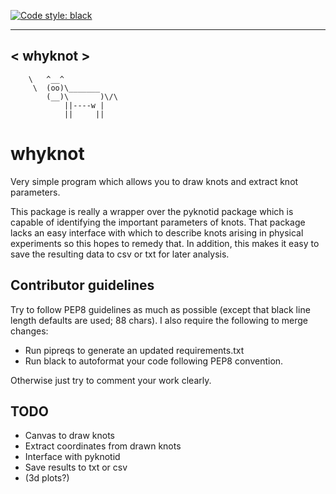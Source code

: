 [![Code style: black](https://img.shields.io/badge/code%20style-black-000000.svg)](https://github.com/ambv/black)

 _________
< whyknot >
 ---------
        \   ^__^
         \  (oo)\_______
            (__)\       )\/\
                ||----w |
                ||     ||

# whyknot
Very simple program which allows you to draw knots and extract knot parameters.

This package is really a wrapper over the pyknotid package which is capable of
identifying the important parameters of knots. That package lacks an easy interface with
which to describe knots arising in physical experiments so this hopes to remedy that. In
addition, this makes it easy to save the resulting data to csv or txt for later
analysis.

## Contributor guidelines

Try to follow PEP8 guidelines as much as possible (except that black line length
defaults are used; 88 chars). I also require the following to merge changes:

* Run pipreqs to generate an updated requirements.txt
* Run black to autoformat your code following PEP8 convention.

Otherwise just try to comment your work clearly.

## TODO

* Canvas to draw knots
* Extract coordinates from drawn knots
* Interface with pyknotid
* Save results to txt or csv
* (3d plots?)
